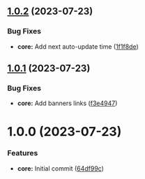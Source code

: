 ## [1.0.2](https://github.com/lexo-ch/webp-converter/compare/v1.0.1...v1.0.2) (2023-07-23)


### Bug Fixes

* **core:** Add next auto-update time ([1f1f8de](https://github.com/lexo-ch/webp-converter/commit/1f1f8ded53258e121dd04c9ac920a107aea7dab2))

## [1.0.1](https://github.com/lexo-ch/webp-converter/compare/v1.0.0...v1.0.1) (2023-07-23)


### Bug Fixes

* **core:** Add banners links ([f3e4947](https://github.com/lexo-ch/webp-converter/commit/f3e4947eb52fe7842a82a09c6c57c411e6913480))

# 1.0.0 (2023-07-23)


### Features

* **core:** Initial commit ([64df99c](https://github.com/lexo-ch/webp-converter/commit/64df99cfb5eae4a6925231bdc9aff1a3306bcac0))
